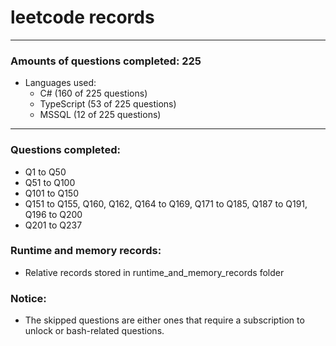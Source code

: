 # leetcode records
-----
### Amounts of questions completed: 225
- Languages used:
  - C# (160 of 225 questions)
  - TypeScript (53 of 225 questions)
  - MSSQL (12 of 225 questions)
-----
### Questions completed:
- Q1 to Q50
- Q51 to Q100
- Q101 to Q150
- Q151 to Q155, Q160, Q162, Q164 to Q169, Q171 to Q185, Q187 to Q191, Q196 to Q200
- Q201 to Q237
### Runtime and memory records:
- Relative records stored in runtime_and_memory_records folder
### Notice:
- The skipped questions are either ones that require a subscription to unlock or bash-related questions.